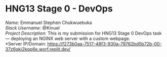 # HNG13 Stage 0 - DevOps

*Name:* Emmanuel Stephen Chukwuebuka  
*Slack Username:* @Kinuel  
*Project Description:* This is my submission for HNG13 Stage 0 DevOps task — deploying an NGINX web server with a custom webpage.  
*Server IP/Domain: https://f273b0aa-7517-48f3-930a-79762bd5b72b-00-37z6qki2kqp6e.worf.replit.dev/
